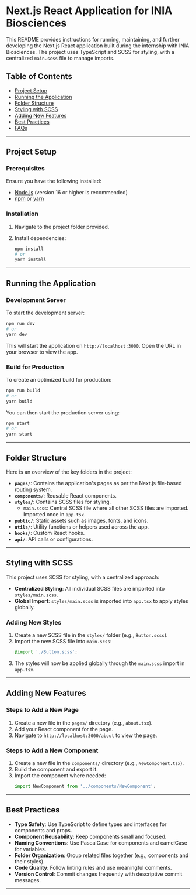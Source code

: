 # Next.js React Application for INIA Biosciences

This README provides instructions for running, maintaining, and further developing the Next.js React application built during the internship with INIA Biosciences. The project uses TypeScript and SCSS for styling, with a centralized `main.scss` file to manage imports.

## Table of Contents

- [Project Setup](#project-setup)
- [Running the Application](#running-the-application)
- [Folder Structure](#folder-structure)
- [Styling with SCSS](#styling-with-scss)
- [Adding New Features](#adding-new-features)
- [Best Practices](#best-practices)
- [FAQs](#faqs)

---

## Project Setup

### Prerequisites

Ensure you have the following installed:

- [Node.js](https://nodejs.org/) (version 16 or higher is recommended)
- [npm](https://www.npmjs.com/) or [yarn](https://yarnpkg.com/)

### Installation

1. Navigate to the project folder provided.

2. Install dependencies:
   ```bash
   npm install
   # or
   yarn install
   ```

---

## Running the Application

### Development Server

To start the development server:

```bash
npm run dev
# or
yarn dev
```

This will start the application on `http://localhost:3000`. Open the URL in your browser to view the app.

### Build for Production

To create an optimized build for production:

```bash
npm run build
# or
yarn build
```

You can then start the production server using:

```bash
npm start
# or
yarn start
```

---

## Folder Structure

Here is an overview of the key folders in the project:

- **`pages/`**: Contains the application's pages as per the Next.js file-based routing system.
- **`components/`**: Reusable React components.
- **`styles/`**: Contains SCSS files for styling.
  - `main.scss`: Central SCSS file where all other SCSS files are imported. Imported once in `app.tsx`.
- **`public/`**: Static assets such as images, fonts, and icons.
- **`utils/`**: Utility functions or helpers used across the app.
- **`hooks/`**: Custom React hooks.
- **`api/`**: API calls or configurations.

---

## Styling with SCSS

This project uses SCSS for styling, with a centralized approach:

- **Centralized Styling**: All individual SCSS files are imported into `styles/main.scss`.
- **Global Import**: `styles/main.scss` is imported into `app.tsx` to apply styles globally.

### Adding New Styles

1. Create a new SCSS file in the `styles/` folder (e.g., `Button.scss`).
2. Import the new SCSS file into `main.scss`:
   ```scss
   @import './Button.scss';
   ```
3. The styles will now be applied globally through the `main.scss` import in `app.tsx`.

---

## Adding New Features

### Steps to Add a New Page

1. Create a new file in the `pages/` directory (e.g., `about.tsx`).
2. Add your React component for the page.
3. Navigate to `http://localhost:3000/about` to view the page.

### Steps to Add a New Component

1. Create a new file in the `components/` directory (e.g., `NewComponent.tsx`).
2. Build the component and export it.
3. Import the component where needed:
   ```typescript
   import NewComponent from '../components/NewComponent';
   ```

---

## Best Practices

- **Type Safety**: Use TypeScript to define types and interfaces for components and props.
- **Component Reusability**: Keep components small and focused.
- **Naming Conventions**: Use PascalCase for components and camelCase for variables.
- **Folder Organization**: Group related files together (e.g., components and their styles).
- **Code Quality**: Follow linting rules and use meaningful comments.
- **Version Control**: Commit changes frequently with descriptive commit messages.

---

